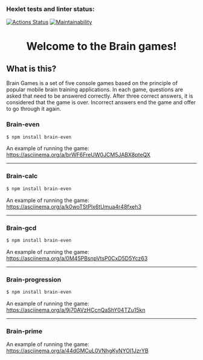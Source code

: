 ### Hexlet tests and linter status:
[![Actions Status](https://github.com/E1L2D/frontend-project-44/actions/workflows/hexlet-check.yml/badge.svg)](https://github.com/E1L2D/frontend-project-44/actions)
[![Maintainability](https://api.codeclimate.com/v1/badges/4393bb92ff072fbe0b4d/maintainability)](https://codeclimate.com/github/E1L2D/frontend-project-44/maintainability)

<h1 align="center">Welcome to the Brain games!</h1>

## What is this?

Brain Games is a set of five console games based on the principle of popular mobile brain training applications. In each game, questions are asked that need to be answered correctly. After three correct answers, it is considered that the game is over. Incorrect answers end the game and offer to go through it again.


### Brain-even

```bash
$ npm install brain-even
```
An example of running the game:
https://asciinema.org/a/brWF6FreUW0JCM5JABX8pteQX

---
### Brain-calc

```bash
$ npm install brain-even
```
An example of running the game:
https://asciinema.org/a/k0woTStPlx6tUmua4r48fxeh3

---
### Brain-gcd

```bash
$ npm install brain-even
```
An example of running the game:
https://asciinema.org/a/0M45PBsnpVtsP0CxD5D5Ycz63

---
### Brain-progression

```bash
$ npm install brain-even
```
An example of running the game:
https://asciinema.org/a/9j70AVzHCcnQaShY04TZu15kn

---
### Brain-prime
An example of running the game:
https://asciinema.org/a/44dGMCuL0VNhgKyNYOI1JzrYB
